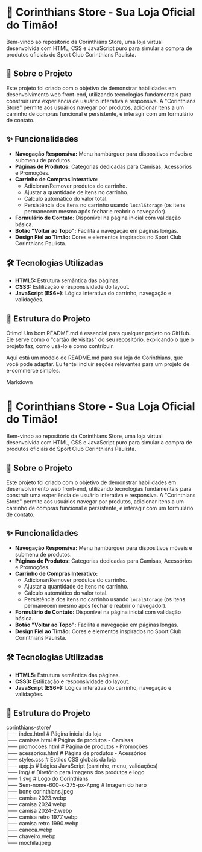 # 🦅 Corinthians Store - Sua Loja Oficial do Timão!

Bem-vindo ao repositório da Corinthians Store, uma loja virtual desenvolvida com HTML, CSS e JavaScript puro para simular a compra de produtos oficiais do Sport Club Corinthians Paulista.

## 🚀 Sobre o Projeto

Este projeto foi criado com o objetivo de demonstrar habilidades em desenvolvimento web front-end, utilizando tecnologias fundamentais para construir uma experiência de usuário interativa e responsiva. A "Corinthians Store" permite aos usuários navegar por produtos, adicionar itens a um carrinho de compras funcional e persistente, e interagir com um formulário de contato.

## ✨ Funcionalidades

* **Navegação Responsiva:** Menu hambúrguer para dispositivos móveis e submenu de produtos.
* **Páginas de Produtos:** Categorias dedicadas para Camisas, Acessórios e Promoções.
* **Carrinho de Compras Interativo:**
    * Adicionar/Remover produtos do carrinho.
    * Ajustar a quantidade de itens no carrinho.
    * Cálculo automático do valor total.
    * Persistência dos itens no carrinho usando `localStorage` (os itens permanecem mesmo após fechar e reabrir o navegador).
* **Formulário de Contato:** Disponível na página inicial com validação básica.
* **Botão "Voltar ao Topo":** Facilita a navegação em páginas longas.
* **Design Fiel ao Timão:** Cores e elementos inspirados no Sport Club Corinthians Paulista.

## 🛠️ Tecnologias Utilizadas

* **HTML5:** Estrutura semântica das páginas.
* **CSS3:** Estilização e responsividade do layout.
* **JavaScript (ES6+):** Lógica interativa do carrinho, navegação e validações.

## 📂 Estrutura do Projeto

Ótimo! Um bom README.md é essencial para qualquer projeto no GitHub. Ele serve como o "cartão de visitas" do seu repositório, explicando o que o projeto faz, como usá-lo e como contribuir.

Aqui está um modelo de README.md para sua loja do Corinthians, que você pode adaptar. Eu tentei incluir seções relevantes para um projeto de e-commerce simples.

Markdown

# 🦅 Corinthians Store - Sua Loja Oficial do Timão!

Bem-vindo ao repositório da Corinthians Store, uma loja virtual desenvolvida com HTML, CSS e JavaScript puro para simular a compra de produtos oficiais do Sport Club Corinthians Paulista.

## 🚀 Sobre o Projeto

Este projeto foi criado com o objetivo de demonstrar habilidades em desenvolvimento web front-end, utilizando tecnologias fundamentais para construir uma experiência de usuário interativa e responsiva. A "Corinthians Store" permite aos usuários navegar por produtos, adicionar itens a um carrinho de compras funcional e persistente, e interagir com um formulário de contato.

## ✨ Funcionalidades

* **Navegação Responsiva:** Menu hambúrguer para dispositivos móveis e submenu de produtos.
* **Páginas de Produtos:** Categorias dedicadas para Camisas, Acessórios e Promoções.
* **Carrinho de Compras Interativo:**
    * Adicionar/Remover produtos do carrinho.
    * Ajustar a quantidade de itens no carrinho.
    * Cálculo automático do valor total.
    * Persistência dos itens no carrinho usando `localStorage` (os itens permanecem mesmo após fechar e reabrir o navegador).
* **Formulário de Contato:** Disponível na página inicial com validação básica.
* **Botão "Voltar ao Topo":** Facilita a navegação em páginas longas.
* **Design Fiel ao Timão:** Cores e elementos inspirados no Sport Club Corinthians Paulista.

## 🛠️ Tecnologias Utilizadas

* **HTML5:** Estrutura semântica das páginas.
* **CSS3:** Estilização e responsividade do layout.
* **JavaScript (ES6+):** Lógica interativa do carrinho, navegação e validações.

## 📂 Estrutura do Projeto

corinthians-store/ <br>
├── index.html          # Página inicial da loja <br>
├── camisas.html        # Página de produtos - Camisas<br>
├── promocoes.html      # Página de produtos - Promoções<br>
├── acessorios.html     # Página de produtos - Acessórios<br>
├── styles.css          # Estilos CSS globais da loja<br>
├── app.js              # Lógica JavaScript (carrinho, menu, validações)<br>
└── img/                # Diretório para imagens dos produtos e logo<br>
├── 1.svg           # Logo do Corinthians<br>
├── Sem-nome-600-x-375-px-7.png # Imagem do hero<br>
├── bone corinthians.jpeg<br>
├── camisa 2023.webp<br>
├── camisa 2024.webp<br>
├── camisa 2024-2.webp<br>
├── camisa retro 1977.webp<br>
├── camisa retro 1990.webp<br>
├── caneca.webp<br>
├── chaveiro.webp<br>
└── mochila.jpeg<br>
